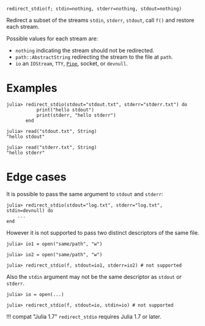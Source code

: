 ```
redirect_stdio(f; stdin=nothing, stderr=nothing, stdout=nothing)
```

Redirect a subset of the streams `stdin`, `stderr`, `stdout`, call `f()` and restore each stream.

Possible values for each stream are:

  * `nothing` indicating the stream should not be redirected.
  * `path::AbstractString` redirecting the stream to the file at `path`.
  * `io` an `IOStream`, `TTY`, [`Pipe`](@ref), socket, or `devnull`.

# Examples

```julia-repl
julia> redirect_stdio(stdout="stdout.txt", stderr="stderr.txt") do
           print("hello stdout")
           print(stderr, "hello stderr")
       end

julia> read("stdout.txt", String)
"hello stdout"

julia> read("stderr.txt", String)
"hello stderr"
```

# Edge cases

It is possible to pass the same argument to `stdout` and `stderr`:

```julia-repl
julia> redirect_stdio(stdout="log.txt", stderr="log.txt", stdin=devnull) do
    ...
end
```

However it is not supported to pass two distinct descriptors of the same file.

```julia-repl
julia> io1 = open("same/path", "w")

julia> io2 = open("same/path", "w")

julia> redirect_stdio(f, stdout=io1, stderr=io2) # not supported
```

Also the `stdin` argument may not be the same descriptor as `stdout` or `stderr`.

```julia-repl
julia> io = open(...)

julia> redirect_stdio(f, stdout=io, stdin=io) # not supported
```

!!! compat "Julia 1.7"
    `redirect_stdio` requires Julia 1.7 or later.

